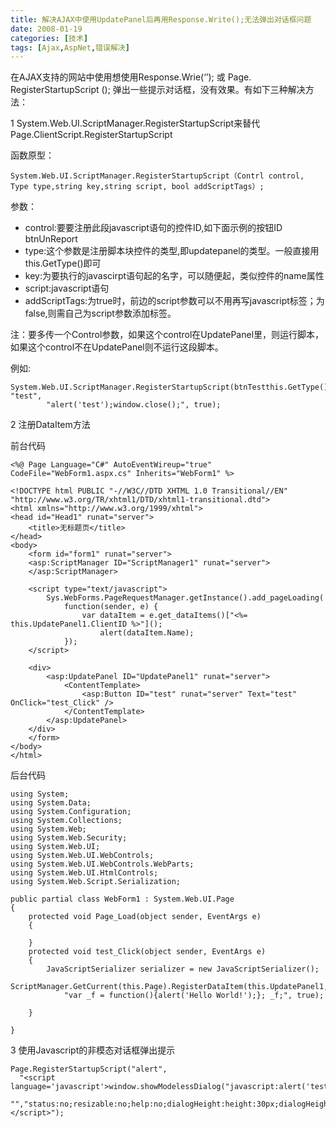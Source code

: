 ```yaml
---
title: 解决AJAX中使用UpdatePanel后再用Response.Write();无法弹出对话框问题
date: 2008-01-19
categories: [技术]
tags: [Ajax,AspNet,错误解决]
---
```


在AJAX支持的网站中使用想使用Response.Wrie(‘’); 或 Page. RegisterStartupScript (); 弹出一些提示对话框，没有效果。有如下三种解决方法：
<!--more-->

1 System.Web.UI.ScriptManager.RegisterStartupScript来替代Page.ClientScript.RegisterStartupScript

函数原型：

```
System.Web.UI.ScriptManager.RegisterStartupScript（Contrl control, Type type,string key,string script, bool addScriptTags）;
```

参数：

* control:要要注册此段javascript语句的控件ID,如下面示例的按钮ID btnUnReport
* type:这个参数是注册脚本块控件的类型,即updatepanel的类型。一般直接用this.GetType()即可
* key:为要执行的javascirpt语句起的名字，可以随便起，类似控件的name属性
* script:javascript语句
* addScriptTags:为true时，前边的script参数可以不用再写javascript标签；为false,则需自己为script参数添加<script language=’javascript’></script>标签。

注：要多传一个Control参数，如果这个control在UpdatePanel里，则运行脚本，如果这个control不在UpdatePanel则不运行这段脚本。

例如:

```
System.Web.UI.ScriptManager.RegisterStartupScript(btnTestthis.GetType(), "test",
        "alert('test');window.close();", true);
```

2 注册DataItem方法

前台代码

```
<%@ Page Language="C#" AutoEventWireup="true" CodeFile="WebForm1.aspx.cs" Inherits="WebForm1" %>

<!DOCTYPE html PUBLIC "-//W3C//DTD XHTML 1.0 Transitional//EN"
"http://www.w3.org/TR/xhtml1/DTD/xhtml1-transitional.dtd">
<html xmlns="http://www.w3.org/1999/xhtml">
<head id="Head1" runat="server">
    <title>无标题页</title>
</head>
<body>
    <form id="form1" runat="server">
    <asp:ScriptManager ID="ScriptManager1" runat="server">
    </asp:ScriptManager>

    <script type="text/javascript">
        Sys.WebForms.PageRequestManager.getInstance().add_pageLoading(
            function(sender, e) {
                var dataItem = e.get_dataItems()["<%= this.UpdatePanel1.ClientID %>"]();
                    alert(dataItem.Name);
            });
    </script>

    <div>
        <asp:UpdatePanel ID="UpdatePanel1" runat="server">
            <ContentTemplate>
                <asp:Button ID="test" runat="server" Text="test" OnClick="test_Click" />
            </ContentTemplate>
        </asp:UpdatePanel>
    </div>
    </form>
</body>
</html>
```

后台代码

```
using System;
using System.Data;
using System.Configuration;
using System.Collections;
using System.Web;
using System.Web.Security;
using System.Web.UI;
using System.Web.UI.WebControls;
using System.Web.UI.WebControls.WebParts;
using System.Web.UI.HtmlControls;
using System.Web.Script.Serialization;

public partial class WebForm1 : System.Web.UI.Page
{
    protected void Page_Load(object sender, EventArgs e)
    {

    }
    protected void test_Click(object sender, EventArgs e)
    {
        JavaScriptSerializer serializer = new JavaScriptSerializer();
        ScriptManager.GetCurrent(this.Page).RegisterDataItem(this.UpdatePanel1,
            "var _f = function(){alert('Hello World!');}; _f;", true);

    }

}
```

3 使用Javascript的非模态对话框弹出提示

```
Page.RegisterStartupScript("alert",
  "<script language='javascript'>window.showModelessDialog("javascript:alert('test');window.close();",
  "","status:no;resizable:no;help:no;dialogHeight:height:30px;dialogHeight:40px;")</script>"); 
```

